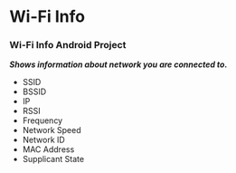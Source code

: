 # Wi-Fi Info
### Wi-Fi Info Android Project

***Shows information about network you are connected to.***

* SSID
* BSSID
* IP
* RSSI
* Frequency
* Network Speed
* Network ID
* MAC Address
* Supplicant State
